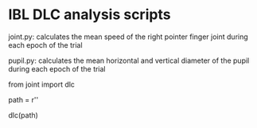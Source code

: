 # IBL DLC analysis scripts

joint.py: calculates the mean speed of the right pointer finger joint during each epoch of the trial

pupil.py: calculates the mean horizontal and vertical diameter of the pupil during each epoch of the trial

from joint import dlc

path = r''

dlc(path)
